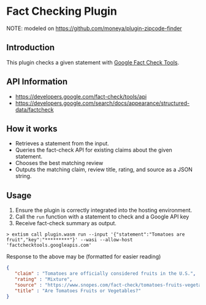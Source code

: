 # Fact Checking Plugin
NOTE: modeled on https://github.com/moneya/plugin-zipcode-finder

## Introduction
This plugin checks a given statement with [Google Fact Check Tools](https://toolbox.google.com/factcheck/explorer/search/list:recent).

## API Information
* https://developers.google.com/fact-check/tools/api
* https://developers.google.com/search/docs/appearance/structured-data/factcheck

## How it works
* Retrieves a statement from the input.
* Queries the fact-check API for existing claims about the given statement.
* Chooses the best matching review
* Outputs the matching claim, review title, rating, and source as a JSON string.

## Usage
1. Ensure the plugin is correctly integrated into the hosting environment.
2. Call the `run` function with a statement to check and a Google API key
4. Receive fact-check summary as output.

```shell
> extism call plugin.wasm run --input '{"statement":"Tomatoes are fruit","key":"*********"}' --wasi --allow-host 'factchecktools.googleapis.com'
```
Response to the above may be (formatted for easier reading)
```json
{
   "claim" : "Tomatoes are officially considered fruits in the U.S.",
   "rating" : "Mixture",
   "source" : "https://www.snopes.com/fact-check/tomatoes-fruits-vegetables/",
   "title" : "Are Tomatoes Fruits or Vegetables?"
}
```
